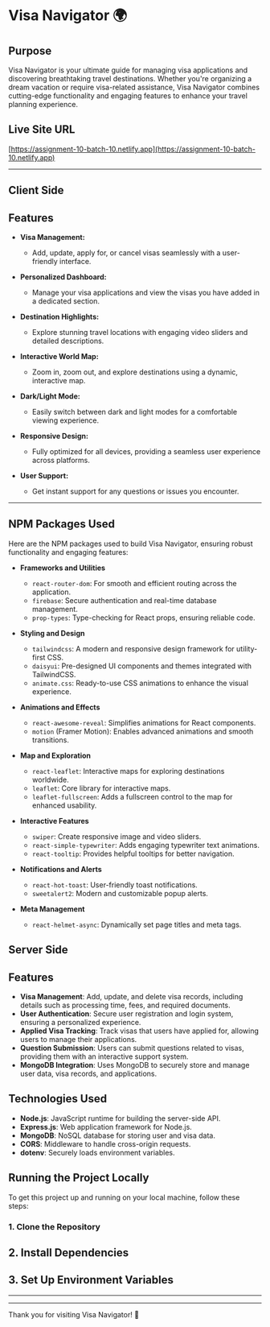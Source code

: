 # Visa Navigator 🌍

## Purpose

Visa Navigator is your ultimate guide for managing visa applications and discovering breathtaking travel destinations. Whether you're organizing a dream vacation or require visa-related assistance, Visa Navigator combines cutting-edge functionality and engaging features to enhance your travel planning experience.

## Live Site URL

[https://assignment-10-batch-10.netlify.app](https://assignment-10-batch-10.netlify.app)

---

## Client Side

## Features

- **Visa Management:**

  - Add, update, apply for, or cancel visas seamlessly with a user-friendly interface.

- **Personalized Dashboard:**

  - Manage your visa applications and view the visas you have added in a dedicated section.

- **Destination Highlights:**

  - Explore stunning travel locations with engaging video sliders and detailed descriptions.

- **Interactive World Map:**

  - Zoom in, zoom out, and explore destinations using a dynamic, interactive map.

- **Dark/Light Mode:**

  - Easily switch between dark and light modes for a comfortable viewing experience.

- **Responsive Design:**

  - Fully optimized for all devices, providing a seamless user experience across platforms.

- **User Support:**
  - Get instant support for any questions or issues you encounter.

---

## NPM Packages Used

Here are the NPM packages used to build Visa Navigator, ensuring robust functionality and engaging features:

- **Frameworks and Utilities**

  - `react-router-dom`: For smooth and efficient routing across the application.
  - `firebase`: Secure authentication and real-time database management.
  - `prop-types`: Type-checking for React props, ensuring reliable code.

- **Styling and Design**

  - `tailwindcss`: A modern and responsive design framework for utility-first CSS.
  - `daisyui`: Pre-designed UI components and themes integrated with TailwindCSS.
  - `animate.css`: Ready-to-use CSS animations to enhance the visual experience.

- **Animations and Effects**

  - `react-awesome-reveal`: Simplifies animations for React components.
  - `motion` (Framer Motion): Enables advanced animations and smooth transitions.

- **Map and Exploration**

  - `react-leaflet`: Interactive maps for exploring destinations worldwide.
  - `leaflet`: Core library for interactive maps.
  - `leaflet-fullscreen`: Adds a fullscreen control to the map for enhanced usability.

- **Interactive Features**

  - `swiper`: Create responsive image and video sliders.
  - `react-simple-typewriter`: Adds engaging typewriter text animations.
  - `react-tooltip`: Provides helpful tooltips for better navigation.

- **Notifications and Alerts**

  - `react-hot-toast`: User-friendly toast notifications.
  - `sweetalert2`: Modern and customizable popup alerts.

- **Meta Management**
  - `react-helmet-async`: Dynamically set page titles and meta tags.

## Server Side

## Features

- **Visa Management**: Add, update, and delete visa records, including details such as processing time, fees, and required documents.
- **User Authentication**: Secure user registration and login system, ensuring a personalized experience.
- **Applied Visa Tracking**: Track visas that users have applied for, allowing users to manage their applications.
- **Question Submission**: Users can submit questions related to visas, providing them with an interactive support system.
- **MongoDB Integration**: Uses MongoDB to securely store and manage user data, visa records, and applications.

## Technologies Used

- **Node.js**: JavaScript runtime for building the server-side API.
- **Express.js**: Web application framework for Node.js.
- **MongoDB**: NoSQL database for storing user and visa data.
- **CORS**: Middleware to handle cross-origin requests.
- **dotenv**: Securely loads environment variables.

## Running the Project Locally

To get this project up and running on your local machine, follow these steps:

### 1. Clone the Repository

## 2. Install Dependencies

## 3. Set Up Environment Variables

---

---

Thank you for visiting Visa Navigator! 🚀
